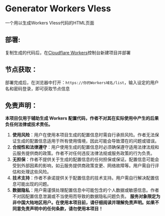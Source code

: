 # Generator Workers Vless
一个用以生成Workers Vless代码的HTML页面

## 部署:
复制生成的代码后，在[Cloudflare Workers](https://workers.cloudflare.com/)控制台新建项目并部署

## 节点获取：
部署完成后，在浏览器中打开：`https://你的Workers域名/list`，输入设定的用户名和密码登录，即可获取节点信息

## 免责声明：
**本项目仅用于辅助生成 Workers 配置代码，作者不对其在实际使用中产生的后果负任何法律或技术责任。**
1. **使用风险**：用户在使用本项目生成的配置信息时需自行承担风险。作者无法保证生成的配置信息适用于所有使用情境，因此可能会导致潜在的问题或错误。
2. **合规性和法律遵守**：用户使用生成的配置信息时必须确保遵守适用法律法规和云服务提供商的政策。作者不对任何违反法律法规或服务政策的行为负责。
3. **无担保**：作者不提供关于生成的配置信息的任何担保或保证。配置信息可能会受到外部因素的影响，如云服务提供商政策变更、网络故障等。用户需自行评估和处理这些风险。
4. **技术支持**：作者不承诺提供关于配置信息的技术支持。用户需自行解决配置信息可能出现的问题。
5. **数据隐私**：用户需谨慎处理配置信息中可能包含的个人数据或敏感信息。作者不对因配置信息泄漏或不当使用而导致的数据隐私问题负责。
**服务对象限定为非中国大陆地区用户。在使用本项目前，请仔细阅读并理解免责声明。如果不同意免责声明中的任何条款，请勿使用本项目！**
